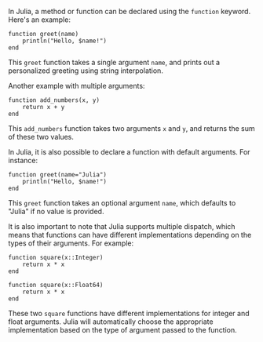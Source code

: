 In Julia, a method or function can be declared using the `function` keyword. Here's an example:

```
function greet(name)
    println("Hello, $name!")
end
```

This `greet` function takes a single argument `name`, and prints out a personalized greeting using string interpolation.

Another example with multiple arguments: 

```
function add_numbers(x, y)
    return x + y
end
```

This `add_numbers` function takes two arguments `x` and `y`, and returns the sum of these two values. 

In Julia, it is also possible to declare a function with default arguments. For instance:

```
function greet(name="Julia")
    println("Hello, $name!")
end
```

This `greet` function takes an optional argument `name`, which defaults to "Julia" if no value is provided. 

It is also important to note that Julia supports multiple dispatch, which means that functions can have different implementations depending on the types of their arguments. For example:

```
function square(x::Integer)
    return x * x
end

function square(x::Float64)
    return x * x
end
```

These two `square` functions have different implementations for integer and float arguments. Julia will automatically choose the appropriate implementation based on the type of argument passed to the function.